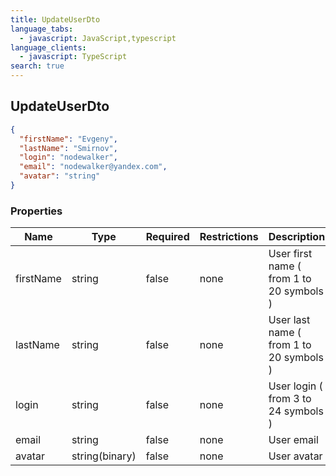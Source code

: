 ```yaml
---
title: UpdateUserDto
language_tabs:
  - javascript: JavaScript,typescript
language_clients:
  - javascript: TypeScript
search: true
---
```


<h2 id="tocS_UpdateUserDto">UpdateUserDto</h2>

<!-- backwards compatibility -->
<a id="schemaupdateuserdto"></a>
<a id="schema_UpdateUserDto"></a>
<a id="tocSupdateuserdto"></a>
<a id="tocsupdateuserdto"></a>

```json
{
  "firstName": "Evgeny",
  "lastName": "Smirnov",
  "login": "nodewalker",
  "email": "nodewalker@yandex.com",
  "avatar": "string"
}

```

### Properties

|Name|Type|Required|Restrictions|Description|
|---|---|---|---|---|
|firstName|string|false|none|User first name ( from 1 to 20 symbols )|
|lastName|string|false|none|User last name ( from 1 to 20 symbols )|
|login|string|false|none|User login ( from 3 to 24 symbols )|
|email|string|false|none|User email|
|avatar|string(binary)|false|none|User avatar|

